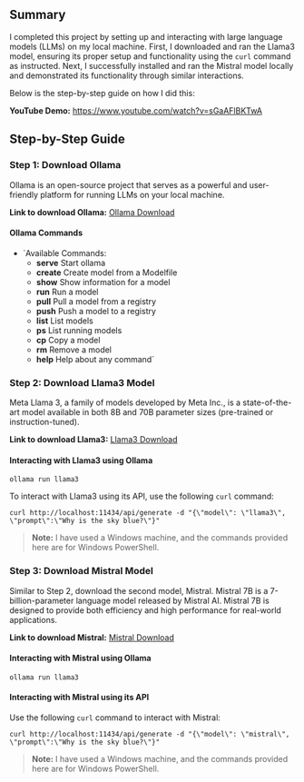 ## Summary

I completed this project by setting up and interacting with large language models (LLMs) on my local machine. First, I downloaded and ran the Llama3 model, ensuring its proper setup and functionality using the `curl` command as instructed. Next, I successfully installed and ran the Mistral model locally and demonstrated its functionality through similar interactions.

Below is the step-by-step guide on how I did this:

**YouTube Demo:** https://www.youtube.com/watch?v=sGaAFlBKTwA
## Step-by-Step Guide

### Step 1: Download Ollama

Ollama is an open-source project that serves as a powerful and user-friendly platform for running LLMs on your local machine.

**Link to download Ollama:** [Ollama Download](http://ollama.com/download)

#### Ollama Commands

 - `Available Commands:   
	 - **serve**       Start ollama  
	 -  **create**      Create model from a Modelfile   
	 - **show**        Show information for a model  
	 - **run**         Run a model   
	 - **pull**        Pull a model from a registry   
	 - **push**        Push a model to a registry   
	 - **list**        List models   
	 - **ps** List running models   
	 - **cp**          Copy a model   
	 - **rm**          Remove a model   
	 - **help**        Help about any command`

### Step 2: Download Llama3 Model

Meta Llama 3, a family of models developed by Meta Inc., is a state-of-the-art model available in both 8B and 70B parameter sizes (pre-trained or instruction-tuned).

**Link to download Llama3:** [Llama3 Download](http://ollama.com/library/llama3)

#### Interacting with Llama3 using Ollama
`ollama run llama3` 

To interact with Llama3 using its API, use the following `curl` command:

`curl http://localhost:11434/api/generate -d "{\"model\": \"llama3\", \"prompt\":\"Why is the sky blue?\"}"` 

> **Note:** I have used a Windows machine, and the commands provided here are for Windows PowerShell.

### Step 3: Download Mistral Model

Similar to Step 2, download the second model, Mistral. Mistral 7B is a 7-billion-parameter language model released by Mistral AI. Mistral 7B is designed to provide both efficiency and high performance for real-world applications.

**Link to download Mistral:** [Mistral Download](http://ollama.com/library/mistral)

#### Interacting with Mistral using Ollama
`ollama run llama3` 

#### Interacting with Mistral using its API

Use the following `curl` command to interact with Mistral:

`curl http://localhost:11434/api/generate -d "{\"model\": \"mistral\", \"prompt\":\"Why is the sky blue?\"}"` 

> **Note:** I have used a Windows machine, and the commands provided here are for Windows PowerShell.
